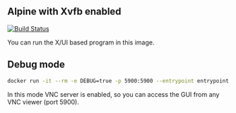 ## Alpine with Xvfb enabled
[![Build Status](https://travis-ci.org/hex0cter/alpine-x.svg?branch=master)](https://travis-ci.org/hex0cter/alpine-x)

You can run the X/UI based program in this image.

## Debug mode
```bash
docker run -it --rm -e DEBUG=true -p 5900:5900 --entrypoint entrypoint.sh hex0cter/alpine-x sleep 1000
```
In this mode VNC server is enabled, so you can access the GUI from any VNC viewer (port 5900).
